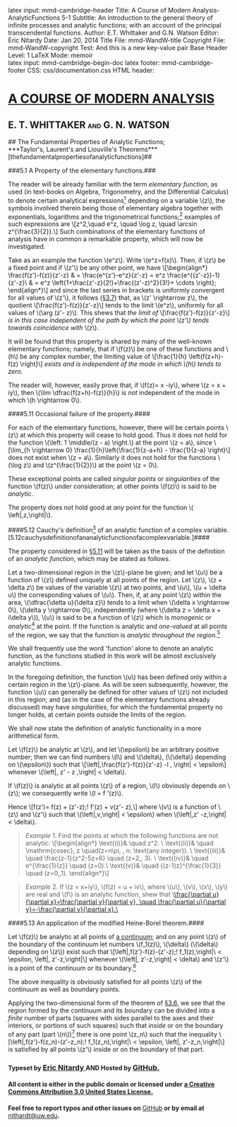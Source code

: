 latex input:	mmd-cambridge-header
Title:	A Course of Modern Analysis-AnalyticFunctions 5-1 
Subtitle:	An introduction to the general theory of
	infinite processes and analytic functions;
	with an account of the principal
	transcendental functions.
Author:	E.T. Whittaker and G.N. Watson
Editor:	Eric Nitardy
Date:	Jan 20, 2014
Title File:	mmd-WandW-title
Copyright File:	mmd-WandW-copyright
Test:	And this is a new key-value pair
Base Header Level:	1
LaTeX Mode:	memoir  
latex input:	mmd-cambridge-begin-doc 
latex footer:	mmd-cambridge-footer
CSS:	css/documentation.css
HTML header:	<script type="text/javascript"
	src="http://cdn.mathjax.org/mathjax/latest/MathJax.js?config=TeX-AMS_HTML-full"></script>
	<script type="text/javascript" src="js/showhide.js"></script>
	<script type="text/javascript" src="js/mathjaxend.js"></script>


<div id="header"><h1><a href="CMA00-Front.html">A COURSE OF MODERN<span>&nbsp;</span>ANALYSIS</a></h1><h2>E. T. WHITTAKER <span style="font-size:65%;">AND</span> G.<span>&nbsp;</span>N.<span>&nbsp;</span>WATSON</h2></div>

<div markdown=1 id="content">
<div markdown=1 class="contenttext">
## The Fundamental Properties of Analytic<span>&nbsp;</span>Functions; <br>***Taylor's,<span>&nbsp;</span>Laurent's and Liouville's<span>&nbsp;</span>Theorems***[thefundamentalpropertiesofanalyticfunctions]##

###5.1 A Property of the elementary functions.###

[^analyticfuncyions,+3]: The reader will observe that this is not the sense in which the term function is defined ([§3.1](CMA03-1-ContinuousFnsMN.html#thedependenceofonecomplexnumberonanother)) in this work. Thus e.g. \\(x - iy\\) and \\(\left| \,z\,  \right|\\) are functions of \\(z \,( = x + iy)\\) in the sense of [§3.1](CMA03-1-ContinuousFns.html#thedependenceofonecomplexnumberonanother), but are not elementary functions of the type under consideration.

The reader will be already familiar with the term *elementary function*, as 
used (in text-books on Algebra, Trigonometry, and the Differential Calculus) 
to denote certain analytical expressions[^analyticfuncyions,+3] depending on a variable \\(z\\), the 
symbols involved therein being those of elementary algebra together with 
exponentials, logarithms and the trigonometrical functions;[^appendix,-3] examples of such 
expressions are 
\\[z^2,\quad e^z, \quad \log z, \quad \arcsin z^{\frac{3}{2}}.\\] 
Such combinations of the elementary functions of analysis have in common 
a remarkable property, which will now be investigated. 

[^appendix,-3]: *Editor's Note*: Exponentials, logarithms and the trigonometrical functions are defined and their fundamental properties derived in the [Appendix](CMA24-Appendix-I-LogrithmAndExponential.html).

Take as an example the function \\(e^z\\). 
Write \\(e^z=f(x)\\). Then, if \\(z\\) be a fixed point and if \\(z'\\) be any other point, we have 
\\[\begin{align*}
\frac{f(z')-f(z)}{z'-z} & = \frac{e^{z'}-e^z}{z'-z} = e^z \frac{e^{\{z'-z\}}-1}{z'-z}\\
& = e^z \left\{1+\frac{z'-z}{2!}+\frac{(z'-z)^2}{3!}+ \cdots \right\};
\end{align*}\\]
and since the last series in brackets is uniformly convergent for all values of 
\\(z'\\), it follows ([§3.7](CMA03-4-PowerSeries.html#3.7uniformityofconvergenceofpowerseries.)) that, as \\(z' \rightarrow z\\), the quotient 
\\[\frac{f(z')-f(z)}{z'-z}\\]
tends to the limit \\(e^z\\), uniformly for all values of \\(\arg (z'- z)\\). 
This shews that *the limit of* 
\\[\frac{f(z')-f(z)}{z'-z}\\]
*is in this case independent of the path by which the point \\(z'\\) tends towards 
coincidence with* \\(z\\). 

It will be found that this property is shared by many of the well-known 
elementary functions; namely, that if \\(f(z)\\) be one of these functions and \\(h\\) be any complex number, the limiting value of 
\\[\frac{1}{h} \left\{f(z+h)-f(z) \right\}\\]
*exists and is independent of the mode in which \\(h\\) tends to zero.*

The reader will, however, easily prove that, if \\(f(z)= x -iy\\), where \\(z = x + iy\\), then \\(\lim \dfrac{f(z+h)-f(z)}{h}\\) is *not* independent of the mode in which \\(h \rightarrow 0\\). 

####5.11 Occasional failure of the property.#### 

For each of the elementary functions, however, there will be certain points 
\\(z\\) at which this property will cease to hold good. Thus it does not hold for 
the function \\(\left. 1 \middle/(z - a) \right.\\) at the point \\(z = a\\), since 
\\[\lim_{h \rightarrow 0} \frac{1}{h}\left\{\frac{1}{z-a+h} - \frac{1}{z-a} \right\}\\]
does not exist when \\(z = a\\). Similarly it does not hold for the functions \\(\log z\\) and \\(z^{\frac{1}{2}}\\) at the point \\(z = 0\\). 

These exceptional points are called *singular points* or *singularities* of the 
function \\(f(z)\\) under consideration; at other points \\(f(z)\\) is said to be *analytic*. 

The property does not hold good at *any* point for the function \\( \left|\,z\,\right|\\). 

####5.12 Cauchy's definition[^cauchysmemoir,-2] of an analytic function of a complex variable. [5.12cauchysdefinitionofananalyticfunctionofacomplexvariable.]####

[^cauchysmemoir,-2]: See the memoir cited in [§5.2](CMA05-2-CauchysTheorem.html#5.2cauchystheoremontheintegralofafunctionroundacontour.) (1st margin note).

The property considered in [§5.11](#5.11occasionalfailureoftheproperty.) will be taken as the basis of the definition of an *analytic function*, which may be stated as follows. 

[^analytic,-3]: The words 'regular' and 'holomorphic' are sometimes used. A distinction has been made by Borel between 'monogenic' and 'analytic' functions in the case of functions with an infinite number of singularities. See [§5.51](CMA05-4-AnalyticContinuation.html#). <br><br>*Editor's Note*: Modern usage is slightly different: a complex function is *analytic, holomorphic (or regular) at a point \\(z\\)* if it is differentiable in a open neighborhood of \\(z\\) and is *holomorphic on set \\(S\\)* if it is holomorphic at every point of an open set containing \\(S\\).

Let a two-dimensional region in the \\(z\\)-plane be given; and let \\(u\\) be a 
function of \\(z\\) defined uniquely at all points of the region. Let \\(z\\), \\(z + \delta z\\) be values of the variable \\(z\\) at two points, and \\(u\\), \\(u + \delta u\\) the corresponding values of \\(u\\). Then, if, at any point \\(z\\) within the area, \\(\dfrac{\delta u}{\delta z}\\) tends to a limit when \\(\delta x \rightarrow 0\\), \\(\delta y \rightarrow 0\\), independently (where \\(\delta z = \delta x + i\delta y\\)), \\(u\\) is said to be a function of \\(z\\) 
which is *monogenic* or *analytic*[^analytic,-3] at the point. If the function is analytic and *one-valued* at all points of the region, we say that the function is *analytic 
throughout the region.*[^onevalued,+3] 

[^onevalued,+3]: See [§5.2 cor. 2](CMA05-2-CauchysTheorem.html#5.2corollary2), margin note.

We shall frequently use the word 'function' alone to denote an analytic 
function, as the functions studied in this work will be almost exclusively 
analytic functions. 

In the foregoing definition, the function \\(u\\) has been defined only within 
a certain region in the \\(z\\)-plane. As will be seen subsequently, however, the 
function \\(u\\) can generally be defined for other values of \\(z\\) not included in this 
region; and (as in the case of the elementary functions already discussed) 
may have *singularities*, for which the fundamental property no longer holds, 
at certain points outside the limits of the region. 

We shall now state the definition of analytic functionality in a more 
arithmetical form. 

Let \\(f(z)\\) be analytic at \\(z\\), and let \\(\epsilon\\) be an arbitrary positive number; then we can find numbers \\(l\\) and \\(\delta\\), (\\(\delta\\) depending on \\(\epsilon\\)) such that 
\\[\left|\,\frac{f(z')-f(z)}{z'-z} -l \, \right| < \epsilon\\]
whenever \\(\left|\, z' - z \,\right| < \delta\\). 

If \\(f(z)\\) is analytic at all points \\(z\\) of a region, \\(l\\) obviously depends on \\(z\\); we consequently write \\(l = f '(z)\\). 

Hence \\[f(z')= f(z) + (z'-z)\;\! f'(z) + v(z'- z),\\] 
where \\(v\\) is a function of \\(z\\) and \\(z'\\) such that \\(\left|\,v\,\right| < \epsilon\\) when \\(\left|\,z' -z\,\right|< \delta\\). 

>*Example* 1. Find the points at which the following functions are not analytic: 
>\\[\begin{align*}
>\text{(i)}& \quad z^2.  \\  \text{(ii)}& \quad \mathrm{cosec}\, z \quad(z=n\pi, \,  n\: \text{any integer}). \\
>\text{(iii)}& \quad \frac{z-1}{z^2-5z+6} \quad (z=2,\, 3). \\  \text{(iv)}& \quad e^{\frac{1}{z}} \quad (z=0).\\
> \text{(v)}& \quad \{(z-1)z\}^{\frac{1}{3}} \quad (z=0,\,1).
>\end{align*}\\] 


>*Example* 2. If \\(z = x+iy\\), \\(f(z) = u + iv\\), where \\(u\\), \\(v\\), \\(x\\), \\(y\\) are real and \\(f\\) is an analytic function, shew that 
\\[\frac{\partial u}{\partial x}=\frac{\partial v}{\partial y}, \quad  \frac{\partial u}{\partial y}=-\frac{\partial v}{\partial x}.\\](Riemann.) 


####5.13 An application of the modified Heine-Borel theorem.####

Let \\(f(z)\\) be analytic at all points of [a continuum](CMA03-1-ContinuousFns.html#3.21continuum); and on any point \\(z\\) of the boundary of the continuum let numbers \\(f_1(z)\\), \\(\delta\\) (\\(\delta\\) depending on \\(z\\)) exist such that 
\\[\left|\,f(z')-f(z)-(z'-z)\;\! f_1(z)\,\right|\ < \epsilon\, \left|\, z'-z\,\right|\\] 
whenever \\(\left|\, z'-z\,\right| < \delta\\) and \\(z'\\) is a point of the continuum or its boundary.[^boundary,-2] 

[^boundary,-2]: We write \\(f_1(z)\\) instead of \\(f'(z)\\) as the differential coefficient might not exist when \\(z'\\) approaches \\(z\\) from outside the boundary so that \\(f_1(z)\\) is not necessarily a unique derivate.

The above inequality is obviously satisfied for all points \\(z\\) of the continuum 
as well as boundary points. 

Applying the two-dimensional form of the theorem of [§3.6](CMA03-3-Heine-Borel.html#themodifiedheine-boreltheorem.), we see that 
the region formed by the continuum and its boundary can be divided into 
a *finite* number of parts (squares with sides parallel to the axes and their 
interiors, or portions of such squares) such that *inside* or on the boundary of 
any part (part \\(n\\))[^addindex,-7] there is one point \\(z_n\\) such that the inequality 
\\[\left|\,f(z')-f(z_n)-(z'-z_n)\;\! f_1(z_n)\,\right|\ < \epsilon\, \left|\, z'-z_n\,\right|\\] 
is satisfied by all points \\(z'\\) inside or on the boundary of that part. 

[^addindex,-7]: *Editor's Note*: For clarity, I indexed the parts and the \\(z_n\\).

</div>

</div>



<div id="footer">
<h3><span style="font-size:85%;">Typeset by </span><a href="../index.html" target="_blank">Eric Nitardy </a> <span style="font-size:85%;">AND Hosted by </span><a href="https://github.com/"> GitHub.</a></h3>
<h4>All content is either in the public domain or licensed under <a href="http://creativecommons.org/licenses/by/3.0/us/">a Creative Commons Attribution 3.0 United States License.</a></h4>
<h4>Feel free to report typos and other issues on <span style="font-weight: 400;"><a href="https://github.com/CdLbB/cdlbb.github.com/tree/master/WandW">GitHub</a></span> or by email at <span style="font-weight: 400;"><a href="&#x6d;&#x61;&#x69;&#108;&#116;&#111;&#58;&#110;&#x69;&#x74;&#104;&#x61;&#114;&#100;&#x74;&#x40;&#x75;&#x77;&#46;&#101;&#x64;&#x75;">&#x6e;&#x69;&#116;&#x68;&#x61;&#114;&#100;&#x74;&#x40;&#117;&#119;&#x2e;&#101;&#x64;&#x75;</a></span>.</h4>
</div>

<div id="navaprop" class="navigation" style="visibility:hidden;" >
<h2 id="contents">Contents</h2>
<ul>
<li class="part"><a onClick="hideIt('navaprop');showIt('navfront');">FRONTMATTER</a>
  <ul>
    <li><a href="CMA00-Front.html#contents">Table of Contents</a></li>
  </ul>
</li>
<li class="part"><a onClick="hideIt('navaprop');showIt('navprocesses');">PROCESSES OF ANALYSIS</a>
  <ul>
    <li class="more"><a onClick="hideIt('navaprop');showIt('navprocesses');"> more . . . </a></li>
    <li><a href="CMA04-1-Integration.html">The Theory of Riemann Integration</a></li>
    <li><a href="#thefundamentalpropertiesofanalyticfunctions">The Properties of Analytic Functions</a>
      <ul>
	<li class="current"><a href="#5.1apropertyoftheelementaryfunctions.">A Property of Elementary Functions</a>
          <ul>
              <li  class="current"><a href="#5.11occasionalfailureoftheproperty.">Occasional failure of the property</a>
              <li  class="current"><a href="#5.12cauchysdefinitionofananalyticfunctionofacomplexvariable.">Cauchy&#8217;s definition of an analytic function</a>
              <li  class="current"><a href="#5.13anapplicationofthemodifiedheine-boreltheorem.">An application of the Heine-Borel theorem</a>
          </ul>
       </li>
        <li><a href="CMA05-2-CauchysTheorem.html#5.2cauchystheoremontheintegralofafunctionroundacontour.">Cauchy&#8217;s Theorem</a></li>
	<li><a href="CMA05-3-TaylorsTheorem.html#5.3analyticfunctionsrepresentedbyuniformlyconvergentseries.">Analytic Functions as Uniformly Convergent Series</a></li>
	<li><a href="CMA05-3-TaylorsTheorem.html#5.4taylorstheorem.">Taylor&#8217;s Theorem</a></li>
	<li><a href="CMA05-4-AnalyticContinuation.html#5.5theprocessofcontinuation.">Analytic Continuation</a></li>
       <li><a href="CMA05-5-LaurentsTheorem.html#5.6laurentstheorem.">Laurent&#8217;s Theorem</a></li>
	<li><a href="CMA05-6-ManyValuedFunctions.html#5.7many-valuedfunctions.">Many-valued Functions</a></li>
        <li><a href="CMA05-6-ManyValuedFunctions.html#references.">References</a></li>
        <li><a href="CMA05-6-ManyValuedFunctions.html#miscellaneousexamples.">Miscellaneous Examples</a></li>
      </ul>
    </li>
    <li><a href="CMA06-1-Residues.html">The Theory of Residues</a></li>
    <li class="more"><a onClick="hideIt('navaprop');showIt('navprocesses');"> more . . . </a></li>
  </ul>
</li>
<li class="part"><a onClick="hideIt('navaprop');showIt('navtranscendental');">THE TRANSCENDENTAL FUNCTIONS</a></li>
<li class="part"><a onClick="hideIt('navaprop');showIt('navback');">BACKMATTER</a> 
   <ul >
    <li ><a href="CMA24-Appendix-I-LogrithmAndExponential.html">Appendix</a></li>
  </ul>
</li>
</ul>
</div>



<div id="navfront" class="navigation" style="visibility:hidden;" >
<h2 id="contents">Contents</h2>
<ul>
<li class="part"><a>FRONTMATTER</a>
  <ul>
    <li><a href="CMA00-Front.html#acourseof">Title Page</a></li>
    <li><a href="CMA00-Front.html#cambridgeuniversitypress">Copyright</a></li>
    <li><a href="CMA00-Front.html#preface">Preface</a></li>
    <li><a href="CMA00-Front.html#editorsnote">Editor&#8217;s Note</a></li>
    <li class="toc"><a href="CMA00-Front.html#contents">Table of Contents</a></li>
  </ul>
</li>
<li class="part"><a onClick="hideIt('navfront');showIt('navprocesses');">PROCESSES OF ANALYSIS</a>  
<ul>
    <li class="more current"><a onClick="showIt('navaprop');hideIt('navfront');"> you are here . . . </a></li>
  </ul>
</li>
<li class="part"><a onClick="hideIt('navfront');showIt('navtranscendental');">THE TRANSCENDENTAL FUNCTIONS</a></li>
<li class="part"><a onClick="hideIt('navfront');showIt('navback');">BACKMATTER</a></li>
</ul>
</div>


<div id="navprocesses" class="navigation" style="visibility:hidden;" >
<h2 id="contents">Contents</h2>
<ul>
<li class="part"><a onClick="showIt('navfront');hideIt('navprocesses');">FRONTMATTER</a></li>
<li class="part"><a>PROCESSES OF ANALYSIS</a>
  <ul >
    <li><a href="CMA01-Complex.html">Complex Numbers</a></li>
    <li><a href="CMA02-1-Limits.html">The Theory of Convergence</a></li>
     <li><a href="CMA03-1-ContinuousFns.html">Continuity and Uniform Convergence</a></li>
     <li><a href="CMA04-1-Integration.html">The Theory of Riemann Integration</a></li>
     <li><a href="CMA05-1-AnalyticFunctions.html">The Properties of Analytic Functions</a></li>
     <li class="more current"><a onClick="showIt('navaprop');hideIt('navprocesses');"> you are here . . . </a></li>
     <li><a href="CMA06-1-Residues.html">The Theory of Residues</a></li>
     <li><a href="CMA07-1-ExpansionOfFunctions.html">Expanding Functions in Infinite Series</a></li>
     <l><a href="CMA08-1-AsymptoticExpansion.html">Asymptotic Expansions and Summability</a></li>
     <li class="notdone"><a href="whereOwhere.html">Fourier Series &amp; Trigonometrical Series</a></li>
     <li class="notdone"><a href="whereOwhere.html">Linear Differential Equations</a></li>
     <li class="notdone"><a href="whereOwhere.html">Integral Equations</a></li>
  </ul>
</li>
<li class="part"><a onClick="hideIt('navprocesses');showIt('navtranscendental');">THE TRANSCENDENTAL FUNCTIONS</a></li>
<li class="part"><a onClick="hideIt('navprocesses');showIt('navback');">BACKMATTER</a></li>
</ul>
</div>


<div id="navtranscendental" class="navigation" style="visibility:hidden;" >
<h2 id="contents">Contents</h2>
<ul>
<li class="part"><a onClick="showIt('navfront');hideIt('navtranscendental');">FRONTMATTER</a></li>
<li class="part"><a onClick="showIt('navprocesses');hideIt('navtranscendental');">PROCESSES OF ANALYSIS</a> 
<ul>
    <li class="more current"><a onClick="showIt('navaprop');hideIt('navtranscendental');"> you are here . . . </a></li>
  </ul>
</li>
<li class="part"><a>THE TRANSCENDENTAL FUNCTIONS</a>
  <ul>
    <li class="notdone"><a href="whereOwhere.html">The Gamma Function</a></li>
    <li class="notdone"><a href="whereOwhere.html">The Zeta Function</a></li>
    <li class="notdone"><a href="whereOwhere.html">The Hypergeometric Function</a></li>
    <li class="notdone"><a href="whereOwhere.html">Legendre Functions</a></li>
    <li class="notdone"><a href="whereOwhere.html">The Confluent Hypergeometric Function</a></li>
    <li class="notdone"><a href="whereOwhere.html">Bessel Functions</a></li>
    <li class="notdone"><a href="whereOwhere.html">The Equations of Mathematical Physics</a></li>
    <li class="notdone"><a href="whereOwhere.html">Mathieu Functions</a></li>
    <li class="notdone"><a href="whereOwhere.html">Elliptic &amp; Weierstrassian Functions</a></li>
    <li class="notdone"><a href="whereOwhere.html">The Theta Functions</a></li>
    <li class="notdone"><a href="whereOwhere.html">The Jacobian Elliptic Functions</a></li>
    <li class="notdone"><a href="whereOwhere.html">Ellipsoidal Harmonics &amp; Lamé&#8217;s Equation</a></li> 
  </ul>
  </li>
<li class="part"><a onClick="hideIt('navtranscendental');showIt('navback');">BACKMATTER</a></li>
</ul>
</div>


<div id="navback" class="navigation" style="visibility:hidden;" >
<h2 id="contents">Contents</h2>
<ul>
<li class="part"><a onClick="showIt('navfront');hideIt('navback');">FRONTMATTER</a></li>
<li class="part"><a onClick="showIt('navprocesses');hideIt('navback');">PROCESSES OF ANALYSIS</a>  
<ul>
    <li class="more current"><a onClick="showIt('navaprop');hideIt('navback');"> you are here . . . </a></li>
  </ul>
</li>
<li class="part"><a onClick="showIt('navtranscendental');hideIt('navback');">THE TRANSCENDENTAL FUNCTIONS</a></li>
<li class="part"><a>BACKMATTER</a>
  <ul >
    <li ><a href="CMA24-Appendix-I-LogrithmAndExponential.html">Appendix</a></li>
    <li ><a href="whereOwhere.html">Authors Quoted</a></li>
  </ul>
</li>
</ul>
</div>



<div id="navfixedleft" class="fixedBleft">
<p><a href="CMA04-3-ComplexInt.html">&#x25C0;</a></p>
</div>

<div id="navfixedrightempty" class="fixedBright" style="visibility: visible;">
<p><a onClick="showIt('navaprop');hideIt('navfront');hideIt('navprocesses');hideIt('navtranscendental');hideIt('navback');showIt('navfixedrightlist');hideIt('navfixedrightempty');" style="float: left;">&#x25A4;</a> <a href="CMA05-2-CauchysTheorem.html" style="float: right;">&#x25B6;</a></p>
</div>

<div  id="navfixedrightlist" class="fixedBright" style="visibility: hidden;">
<p><a onClick="hideIt('navaprop');hideIt('navfront');hideIt('navprocesses');hideIt('navtranscendental');hideIt('navback');hideIt('navfixedrightlist');showIt('navfixedrightempty');" style="float: left;">&#x25A2;</a> <a href="CMA05-2-CauchysTheorem.html" style="float: right;">&#x25B6;	</a></p>
</div>